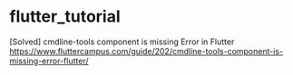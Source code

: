 # flutter_tutorial

[Solved] cmdline-tools component is missing Error in Flutter
https://www.fluttercampus.com/guide/202/cmdline-tools-component-is-missing-error-flutter/
